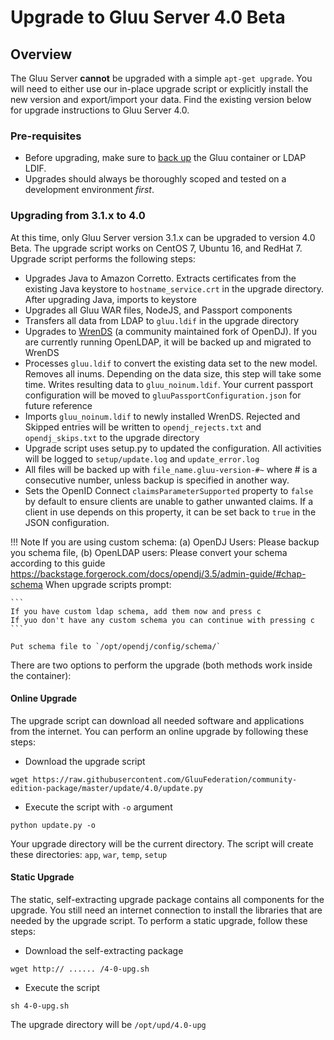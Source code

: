 # Upgrade to Gluu Server 4.0 Beta

## Overview
The Gluu Server **cannot** be upgraded with a simple `apt-get upgrade`. You will need to either use our in-place upgrade script or explicitly install the new version and export/import your data. Find the existing version below for upgrade instructions to Gluu Server 4.0. 

### Pre-requisites

- Before upgrading, make sure to [back up](../operation/backup.md) the Gluu container or LDAP LDIF. 
- Upgrades should always be thoroughly scoped and tested on a development environment *first*.

### Upgrading from 3.1.x to 4.0

At this time, only Gluu Server version 3.1.x can be upgraded to version 4.0 Beta. The upgrade script works on CentOS 7, Ubuntu 16, and RedHat 7. Upgrade script performs the following steps:

- Upgrades Java to Amazon Corretto. Extracts certificates from the existing Java keystore to `hostname_service.crt` in the upgrade directory. After upgrading Java, imports to keystore
- Upgrades all Gluu WAR files, NodeJS, and Passport components
- Transfers all data from LDAP to `gluu.ldif` in the upgrade directory
- Upgrades to [WrenDS](https://github.com/WrenSecurity/wrends) (a community maintained fork of OpenDJ). If you are currently running OpenLDAP, it will be backed up and migrated to WrenDS
- Processes `gluu.ldif` to convert the existing data set to the new model. Removes all inums. Depending on the data
size, this step will take some time. Writes resulting data to `gluu_noinum.ldif`. Your current passport configuration
will be moved to `gluuPassportConfiguration.json` for future reference
- Imports `gluu_noinum.ldif` to newly installed WrenDS. Rejected and Skipped entries will be written to 
`opendj_rejects.txt` and `opendj_skips.txt` to the upgrade directory
- Upgrade script uses setup.py to updated the configuration. All activities will be logged to `setup/update.log` and
`update_error.log`
- All files will be backed up with `file_name.gluu-version-#~` where # is a consecutive number, unless backup is specified in
another way.
- Sets the OpenID Connect `claimsParameterSupported` property to `false` by default to ensure clients are unable to gather unwanted claims. If a client in use depends on this property, it can be set back to `true` in the JSON configuration.

!!! Note
    If you are using custom schema:
    (a) OpenDJ Users: Please backup you schema file, (b) OpenLDAP users: Please convert your schema according to this guide https://backstage.forgerock.com/docs/opendj/3.5/admin-guide/#chap-schema
    When upgrade scripts prompt:
    
    ```
    If you have custom ldap schema, add them now and press c
    If yuo don't have any custom schema you can continue with pressing c
    ```
    
    Put schema file to `/opt/opendj/config/schema/`


There are two options to perform the upgrade (both methods work inside the container):

#### Online Upgrade
The upgrade script can download all needed software and applications from the internet. You can perform an online upgrade by following these steps:

* Download the upgrade script

```
wget https://raw.githubusercontent.com/GluuFederation/community-edition-package/master/update/4.0/update.py
```

* Execute the script with `-o` argument

```
python update.py -o
```

Your upgrade directory will be the current directory. The script will create these directories: `app`, `war`, `temp`, `setup`

#### Static Upgrade
The static, self-extracting upgrade package contains all components for the upgrade. You still need an internet connection to install the libraries that are needed by the upgrade script. To perform a static upgrade, follow these steps:

* Download the self-extracting package

```
wget http:// ...... /4-0-upg.sh
```

* Execute the script

```
sh 4-0-upg.sh
```

The upgrade directory will be `/opt/upd/4.0-upg`
